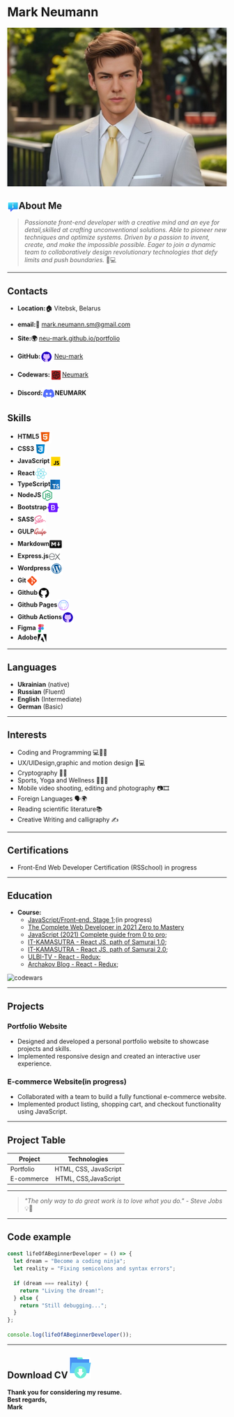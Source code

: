 # Mark Neumann
![photo Mark Neumann](assets/img/MTXX_MR20231024_222042197.jpg)

## <img align="left" alt="about me icon" width="26px" src="./assets/icons/icons8-о-нас-94.png" /> About Me

> *Passionate front-end developer with a creative mind and an eye for detail,skilled at crafting unconventional solutions. Able to pioneer new techniques and optimize systems. Driven by a passion to invent, create, and make the impossible possible. Eager to join a dynamic team to collaboratively design revolutionary technologies that defy limits and push boundaries.* 🚀💻

---


## Contacts
- **Location:🏠** Vitebsk, Belarus
- **email:📧** <mark.neumann.sm@gmail.com>  
- **Site:🌍** [neu-mark.github.io/portfolio](https://neu-mark.github.io/portfolio)  

- **GitHub:<img align="center" alt="about me icon" width="28px" src="./assets/icons/icons8-github.svg" />** [Neu-mark](https://github.com/Neu-mark)  
- **Codewars:<img align="center" alt="about me icon" width="28px" src="./assets/icons/icons8-codewars.svg" />**[Neumark](https://www.codewars.com/users/Mark%20Neumann)
- **Discord:<img align="center" alt="about me icon" width="28px" src="./assets/icons/icons8-discord.svg" />NEUMARK**

  
## Skills

- **HTML5<img align="center" alt="HTML5 icon" width="28px" src="./assets/icons/icons8-html5.svg" />**
- **CSS3<img align="center" alt="CSS3 icon" width="28px" src="./assets/icons/icons8-css3.svg" />**
- **JavaScript<img align="center" alt="JavaScript icon" width="28px" src="./assets/icons/icons8-js.svg" />**
- **React<img align="center" alt="React icon" width="28px" src="./assets/icons/icons8-react-native.svg" />**
- **TypeScript<img align="center" alt="TypeScript icon" width="22px" src="./assets/icons/icons8-typescript-24.png" />**
- **NodeJS<img align="center" alt="NodeJS icon" width="28px" src="./assets/icons/icons8-node-js.svg" />**
- **Bootstrap<img align="center" alt="Bootstrap icon" width="28px" src="./assets/icons/icons8-bootstrap.svg" />**
- **SASS<img align="center" alt="SASS icon" width="28px" src="./assets/icons/icons8-sass.svg" />**
- **GULP<img align="center" alt="GULP icon" width="28px" src="./assets/icons/icons8-gulp-an-open-source-javascript-toolkit-by-fractal-innovations-24.png" />**
- **Markdown<img align="center" alt="Markdown icon" width="28px" src="./assets/icons/icons8-уценка-24.png" />**
- **Express.js<img align="center" alt="Express.js icon" width="28px" src="./assets/icons/icons8-экспресс-js.svg" />**
- **Wordpress<img align="center" alt="Wordpress icon" width="28px" src="./assets/icons/icons8-wordpress.svg" />**
- **Git<img align="center" alt="Git icon" width="28px" src="./assets/icons/icons8-git.svg" />**
- **Github<img align="center" alt="Github icon" width="28px" src="./assets/icons/icons8-github (2).svg" />**
- **Github Pages<img align="center" alt="Github Pages icon" width="28px" src="./assets/icons/icons8-github (1).svg" />**
- **Github Actions<img align="center" alt="Github Actions icon" width="28px" src="./assets/icons/icons8-github.svg" />**
- **Figma<img align="center" alt="Figma icon" width="22px" src="./assets/icons/icons8-figma.svg" />**
- **Adobe<img align="center" alt="Adobe icon" width="22px" src="./assets/icons/icons8-логотип-adobe-50.png" />**
<!--- **MongoDB**
- **MySQL**
- **PostgreSQL**-->

---

## Languages
- **Ukrainian** (native)
- **Russian** (Fluent)
- **English** (Intermediate)
- **German** (Basic)

---
## Interests

- Coding and Programming 💻👩‍💻
- UX/UIDesign,graphic and motion design 🎨💻
- Cryptography 🧩🔐
- Sports, Yoga and Wellness 🧘‍♀️💪
- Mobile video shooting, editing and photography 📷🎞️
- Foreign Languages 🗣️🌍
- Reading scientific literature📚
- Creative Writing and calligraphy ✍️
  
 ---

## Certifications

- Front-End Web Developer Certification (RSSchool) in progress

---

<!--## Work Experience

### Front-End Developer at X Company (2024 - Present)
- Developed and maintained interactive and responsive websites using HTML, CSS, and JavaScript.
- Collaborated with UI/UX designers to translate wireframes and mockups into pixel-perfect web pages.
- Assisted in the development of a variety of client websites.
- Implemented responsive layouts and optimized sites for multiple devices. -->



## Education

- **Course:**
   - [JavaScript/Front-end. Stage 1](https://rs.school/js/);(in progress)
   - [The Complete Web Developer in 2021 Zero to Mastery](https://www.udemy.com/course/the-complete-web-developer-zero-to-mastery/)
   - [JavaScript (2021) Complete guide from 0 to pro](https://www.udemy.com/course/javascript-full-guide/);
   - [IT-KAMASUTRA - React JS, path of Samurai 1.0](https://www.youtube.com/playlist?list=PLcvhF2Wqh7DNVy1OCUpG3i5lyxyBWhGZ8);
   - [IT-KAMASUTRA - React JS, path of Samurai 2.0](https://www.youtube.com/playlist?list=PLcvhF2Wqh7DM3z1XqMw0kPuxpbyMo3HvN);
   - [ULBI-TV - React - Redux](https://www.youtube.com/c/UlbiTV);
   - [Archakov Blog - React - Redux](https://www.youtube.com/@ArchakovBlog);

 ![codewars](https://www.codewars.com/users/Mark%20Neumann/badges/large)

---

## Projects

### Portfolio Website
- Designed and developed a personal portfolio website to showcase projects and skills.
- Implemented responsive design and created an interactive user experience.

### E-commerce Website(in progress)
- Collaborated with a team to build a fully functional e-commerce website.
- Implemented product listing, shopping cart, and checkout functionality using JavaScript.

---
## Project Table

| Project      |Technologies      |
|--------------|:-------------------:|
| Portfolio    | HTML, CSS, JavaScript  |
| E-commerce   |HTML, CSS,JavaScript |

---
> *"The only way to do great work is to love what you do." - Steve Jobs* 💡💼

---
## Code example

```javascript
const lifeOfABeginnerDeveloper = () => {
  let dream = "Become a coding ninja";
  let reality = "Fixing semicolons and syntax errors";

  if (dream === reality) {
    return "Living the dream!";
  } else {
    return "Still debugging...";
  }
};

console.log(lifeOfABeginnerDeveloper());
```
---
## Download CV [![Скачать](https://github.com/Neu-mark/rsschool-cv/blob/gh-pages/assets/icons/icons8-%D1%81%D0%BA%D0%B0%D1%87%D0%B0%D1%82%D1%8C-48.png)](https://github.com/Neu-mark/rsschool-cv/blob/gh-pages/assets/Professional%20CV%20Resume.pdf)
**Thank you for considering my resume.  
Best regards,  
Mark**
  
